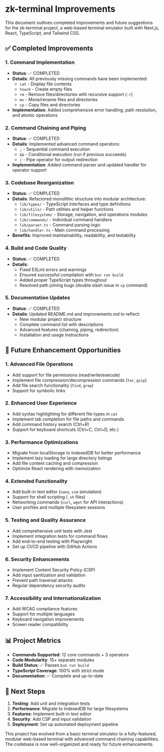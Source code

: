 # zk-terminal Improvements

This document outlines completed improvements and future suggestions for the zk-terminal project, a web-based terminal emulator built with Next.js, React, TypeScript, and Tailwind CSS.

## ✅ Completed Improvements

### 1. Command Implementation
- **Status**: ✅ COMPLETED
- **Details**: All previously missing commands have been implemented:
  - `cat` - Display file contents
  - `touch` - Create empty files
  - `rm` - Remove files/directories with recursive support (`-r`)
  - `mv` - Move/rename files and directories
  - `cp` - Copy files and directories
- **Implementation**: Added comprehensive error handling, path resolution, and atomic operations

### 2. Command Chaining and Piping
- **Status**: ✅ COMPLETED
- **Details**: Implemented advanced command operators:
  - `;` - Sequential command execution
  - `&&` - Conditional execution (run if previous succeeds)
  - `|` - Pipe operator for output redirection
- **Implementation**: Added command parser and updated handler for operator support

### 3. Codebase Reorganization
- **Status**: ✅ COMPLETED
- **Details**: Refactored monolithic structure into modular architecture:
  - `lib/types/` - TypeScript interfaces and type definitions
  - `lib/utils/` - Path utilities and helper functions
  - `lib/filesystem/` - Storage, navigation, and operations modules
  - `lib/commands/` - Individual command handlers
  - `lib/parser.ts` - Command parsing logic
  - `lib/handler.ts` - Main command processing
- **Benefits**: Improved maintainability, readability, and testability

### 4. Build and Code Quality
- **Status**: ✅ COMPLETED
- **Details**: 
  - Fixed ESLint errors and warnings
  - Ensured successful compilation with `bun run build`
  - Added proper TypeScript types throughout
  - Resolved path joining bugs (double slash issue in `cp` command)

### 5. Documentation Updates
- **Status**: ✅ COMPLETED
- **Details**: Updated README.md and improvements.md to reflect:
  - New modular project structure
  - Complete command list with descriptions
  - Advanced features (chaining, piping, redirection)
  - Installation and usage instructions

## 🔄 Future Enhancement Opportunities

### 1. Advanced File Operations
- Add support for file permissions (read/write/execute)
- Implement file compression/decompression commands (`tar`, `gzip`)
- Add file search functionality (`find`, `grep`)
- Support for symbolic links

### 2. Enhanced User Experience
- Add syntax highlighting for different file types in `cat`
- Implement tab completion for file paths and commands
- Add command history search (Ctrl+R)
- Support for keyboard shortcuts (Ctrl+C, Ctrl+D, etc.)

### 3. Performance Optimizations
- Migrate from localStorage to IndexedDB for better performance
- Implement lazy loading for large directory listings
- Add file content caching and compression
- Optimize React rendering with memoization

### 4. Extended Functionality
- Add built-in text editor (`nano`, `vim` simulation)
- Support for shell scripting (`.sh` files)
- Networking commands (`curl`, `wget` for API interactions)
- User profiles and multiple filesystem sessions

### 5. Testing and Quality Assurance
- Add comprehensive unit tests with Jest
- Implement integration tests for command flows
- Add end-to-end testing with Playwright
- Set up CI/CD pipeline with GitHub Actions

### 6. Security Enhancements
- Implement Content Security Policy (CSP)
- Add input sanitization and validation
- Prevent path traversal attacks
- Regular dependency security audits

### 7. Accessibility and Internationalization
- Add WCAG compliance features
- Support for multiple languages
- Keyboard navigation improvements
- Screen reader compatibility

## 📊 Project Metrics

- **Commands Supported**: 12 core commands + 3 operators
- **Code Modularity**: 15+ separate modules
- **Build Status**: ✅ Passes `bun run build`
- **TypeScript Coverage**: 100% with strict mode
- **Documentation**: ✅ Complete and up-to-date

## 🎯 Next Steps

1. **Testing**: Add unit and integration tests
2. **Performance**: Migrate to IndexedDB for large filesystems
3. **Features**: Implement built-in text editor
4. **Security**: Add CSP and input validation
5. **Deployment**: Set up automated deployment pipeline

This project has evolved from a basic terminal simulator to a fully-featured, modular web-based terminal with advanced command chaining capabilities. The codebase is now well-organized and ready for future enhancements.
